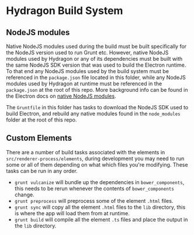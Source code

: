 # Hydragon Build System

## NodeJS modules

Native NodeJS modules used during the build must be built specifically for the NodeJS version used
to run Grunt etc. However, native NodeJS modules used by Hydragon or any of its dependencies must
be built with the same NodeJS SDK version that was used to build the Electron runtime.
To that end any NodeJS modules used by the build system must be referenced in the `package.json`
file located in this folder, while any NodeJS modules used by Hydragon at runtime must be
referenced in the `package.json` at the root of this repo. More background info can be found in
the Electron docs on [native NodeJS modules](https://github.com/atom/electron/blob/v0.34.2/docs/tutorial/using-native-node-modules.md).

The `Gruntfile` in this folder has tasks to download the NodeJS SDK used to build Electron, and
rebuild any native modules found in the `node_modules` folder at the root of this repo.

## Custom Elements

There are a number of build tasks associated with the elements in `src/renderer-process/elements`,
during development you may need to run some or all of them depending on what which files you're
modifying. These tasks can be run in any order.

- `grunt vulcanize` will bundle up the dependencies in `bower_components`, this needs to be rerun
  whenever the contents of `bower_components` change.
- `grunt preprocess` will preprocess some of the element `.html` files.
- `grunt sync` will copy all the element `.html` files to the `lib` directory, this is where the
  app will load them from at runtime.
- `grunt build` will compile all the element `.ts` files and place the output in the `lib` directory.
